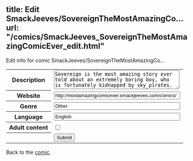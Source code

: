 title: Edit SmackJeeves/SovereignTheMostAmazingCo...
url: "/comics/SmackJeeves_SovereignTheMostAmazingComicEver_edit.html"
---
Edit info for comic SmackJeeves/SovereignTheMostAmazingCo...

<form name="comic" action="http://gaepostmail.appspot.com/comic/" method="post">
<table class="comicinfo">
<tr>
<th>Description</th><td><textarea name="description" cols="40" rows="3">Sovereign is the most amazing story ever told about an extremely boring boy, who is fortunately kidnapped by sky pirates. Updates Tuesday and Thursday! Please give our website a second to redirect you.</textarea></td>
</tr>
<tr>
<th>Website</th><td><input type="text" name="url" value="http://mostamazingcomicever.smackjeeves.com/comics/" size="40"/></td>
</tr>
<tr>
<th>Genre</th><td><input type="text" name="genre" value="Other" size="40"/></td>
</tr>
<tr>
<th>Language</th><td><input type="text" name="language" value="English" size="40"/></td>
</tr>
<tr>
<th>Adult content</th><td><input type="checkbox" name="adult" value="adult" /></td>
</tr>
<tr>
<th></th><td>
<input type="hidden" name="comic" value="SmackJeeves_SovereignTheMostAmazingComicEver" />
<input type="submit" name="submit" value="Submit" />
</td>
</tr>
</table>
</form>

Back to the [comic](SmackJeeves_SovereignTheMostAmazingComicEver.html).
